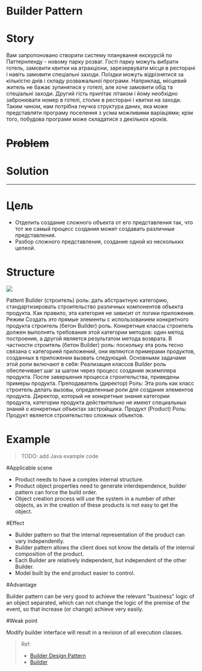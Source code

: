 Builder Pattern
=========

# Story
Вам запропоновано створити систему планування екскурсій по Паттернленду - новому парку розваг. Гості парку можуть вибрати готель, замовити квитки на атракціони, зарезервувати місця в ресторані і навіть замовити спеціальні заходи. Поїздки можуть відрізнятися за кількістю днів і складу розважальної програми. Наприклад, місцевий житель не бажає зупинятися у готелі, але хоче замовити обід та спеціальні заходи. Другий гість прилітає літаком і йому необхідно забронювати номер в готелі, столик в ресторані і квитки на заходи. Таким чином, нам потрібна гнучка структура даних, яка може представляти програму поселення з усіма можливими варіаціями; крім того, побудова програми може складатися з декількох кроків.

# ~~Problem~~

# Solution

---
# Цель

* Отделить создание сложного объекта от его представления так, что тот же самый процесс создания может создавать различные 
представления. 
* Разбор сложного представления, создание одной из нескольких целеой.



# Structure

![](https://upload.wikimedia.org/wikipedia/commons/9/94/Builder_design_pattern.png)

Pattent Builder (строитель) роль: дать абстрактную категорию, стандартизировать строительство различных компонентов объекта продукта. Как правило, эта категория не зависит от логики приложения. Режим Создать это прямые элементы с использованием конкретного продукта строитель (бетон Builder) роль. Конкретные классы строитель должен выполнять требования этой категории методов: один метод построения, а другой является результатом метода возврата. В частности строитель (бетон Builder) роль: поскольку эта роль тесно связана с категорией приложений, они являются примерами продуктов, созданных в приложении вызвать следующий. Основными задачами этой роли включают в себя:     Реализация классов Builder роль обеспечивает шаг за шагом через процесс создания экземпляра продукта.     После завершения процесса строительства, приведены примеры продукта. Преподаватель (директор) Роль: Эта роль как класс строитель делать вызовы, определенные роли для создания элементов продукта. Директор, который не конкретные знания категории продукта, категории продукта действительно не имеют специальных знаний о конкретных объектах застройщика. Продукт (Product) Роль: Продукт является строительство сложных объектов.
# Example
>TODO: add Java example code

#Applicable scene

* Product needs to have a complex internal structure.
* Product object properties need to generate interdependence, builder pattern can force the build order.
* Object creation process will use the system in a number of other objects, as in the creation of these products is not easy to get the object.

#Effect

* Builder pattern so that the internal representation of the product can vary independently. 
* Builder pattern allows the client does not know the details of the internal composition of the product.
* Each Builder are relatively independent, but independent of the other Builder.
* Model built by the end product easier to control.

#Advantage

Builder pattern can be very good to achieve the relevant "business" logic of an object separated, which can not change the logic of the premise of the event, so that increase (or change) achieve very easily.

#Weak point

Modify builder interface will result in a revision of all execution classes.


> Ref:
> * [Builder Design Pattern](https://sourcemaking.com/design_patterns/builder)
> * [Builder](https://pokk.gitbooks.io/program-experience/content/zh-tw/Design%20Pattern/creational/builder.html)


